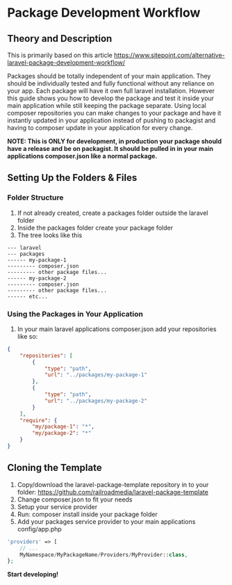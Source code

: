 # Package Development Workflow

## Theory and Description

This is primarily based on this article https://www.sitepoint.com/alternative-laravel-package-development-workflow/

Packages should be totally independent of your main application. They should be individually tested and fully functional without any reliance on your app. Each package will have it own full laravel installation. However this guide shows you how to develop the package and test it inside your main application while still keeping the package separate. Using local composer repositories you can make changes to your package and have it instantly updated in your application instead of pushing to packagist and having to composer update in your application for every change. 

**NOTE: This is ONLY for development, in production your package should have a release and be on packagist. It should be pulled in in your main applications composer.json like a normal package.**

## Setting Up the Folders & Files

### Folder Structure
1. If not already created, create a packages folder outside the laravel folder
1. Inside the packages folder create your package folder
1. The tree looks like this

```text
--- laravel
--- packages
------ my-package-1
--------- composer.json
--------- other package files...
------ my-package-2
--------- composer.json
--------- other package files...
------ etc...
```

### Using the Packages in Your Application
1. In your main laravel applications composer.json add your repositories like so:
```json
{
    "repositories": [
        {
            "type": "path",
            "url": "../packages/my-package-1"
        },
        {
            "type": "path",
            "url": "../packages/my-package-2"
        }
    ],
    "require": {
        "my/package-1": "*",
        "my/package-2": "*"
    }
}
```

## Cloning the Template
1. Copy/download the laravel-package-template repository in to your folder: https://github.com/railroadmedia/laravel-package-template 
1. Change composer.json to fit your needs
1. Setup your service provider
1. Run: composer install inside your package folder
1. Add your packages service provider to your main applications config/app.php
```php
'providers' => [
    // ...
    MyNamespace/MyPackageName/Providers/MyProvider::class,
};

```
**Start developing!**